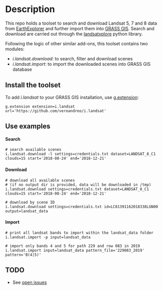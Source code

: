 # Description

This repo holds a toolset to search and download Landsat 5, 7 and 8 
data from [EarthExplorer](https://earthexplorer.usgs.gov/) and further 
import them into [GRASS GIS](https://grass.osgeo.org/). 
Search and download are carried out through the
[landsatxplore](https://github.com/yannforget/landsatxplore) 
python library.

Following the logic of other similar add-ons, this toolset contains two 
modules: 
- *i.landsat.download*: to search, filter and download scenes
- *i.landsat.import*: to import the downloaded scenes into GRASS GIS database

## Install the toolset

To add *i.landsat* to your GRASS GIS installation, use 
[g.extension](https://grass.osgeo.org/grass-stable/manuals/g.extension.html):

```
g.extension extension=i.landsat url='https://github.com/veroandreo/i.landsat'
``` 

## Use examples

#### Search 

```shell script
# search available scenes
i.landsat.download -l settings=credentials.txt dataset=LANDSAT_8_C1 clouds=15 start='2018-08-24' end='2018-12-21'
```

#### Download

```shell script
# download all available scenes 
# (if no output dir is provided, data will be downloaded in /tmp)
i.landsat.download settings=credentials.txt dataset=LANDSAT_8_C1 clouds=15 start='2018-08-24' end='2018-12-21'

# download by scene ID
i.landsat.download settings=credentials.txt id=LC81391162018338LGN00 output=landsat_data
```

#### Import

```shell script
# print all landsat bands to import within the landsat_data folder
i.landsat.import -p input=landsat_data

# import only bands 4 and 5 for path 229 and row 083 in 2019
i.landsat.import input=landsat_data pattern_file='229083_2019' pattern='B(4|5)'
```

## TODO

- See [open issues](https://github.com/veroandreo/i.landsat/issues)